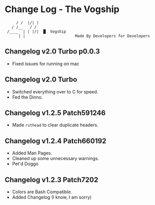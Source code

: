# Change Log - The Vogship
```
     / /  |/| |
   / /__   / /
 /____  | | |/|  █  Vogship
      | |                      Made By Developers for Developers
```
## Changelog v2.0 Turbo p0.0.3
- Fixed issues for running on mac

## Changelog v2.0 Turbo
- Switched everything over to C for speed.
- Fed the Dinno.

## Changelog v1.2.5 Patch591246
- Made `rsthead` to clear duplicate headers.

## Changelog v1.2.4 Patch660192
- Added Man Pages.
- Cleaned up some unnecessary warnings.
- Pet'd Doggo

## Changelog v1.2.3 Patch7202
- Colors are Bash Compatible.
- Added Changelog (I know, I am sorry)
